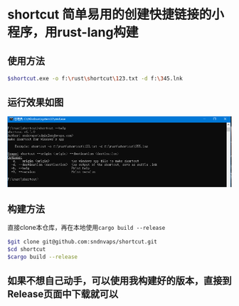 # shortcut 简单易用的创建快捷链接的小程序，用rust-lang构建

## 使用方法
```bash
$shortcut.exe -o f:\rust\shortcut\123.txt -d f:\345.lnk
```
## 运行效果如图

![pic](./pics/pic1.png)

## 构建方法
直接clone本仓库，再在本地使用`cargo build --release`

```bash
$git clone git@github.com:sndnvaps/shortcut.git
$cd shortcut
$cargo build --release
```
## 如果不想自己动手，可以使用我构建好的版本，直接到Release页面中下载就可以

